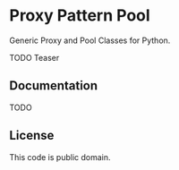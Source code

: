 # Proxy Pattern Pool

Generic Proxy and Pool Classes for Python.

TODO Teaser

## Documentation

TODO

## License

This code is public domain.
